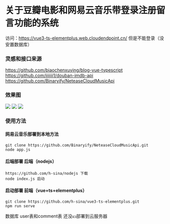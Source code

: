 # 关于豆瓣电影和网易云音乐带登录注册留言功能的系统
访问：https://vue3-ts-elementplus.web.cloudendpoint.cn/ 但是不能登录（没安置数据库）
### 灵感和接口来源
https://github.com/biaochenxuying/blog-vue-typescript<br>
https://github.com/iiiiiii1/douban-imdb-api<br>
https://github.com/Binaryify/NeteaseCloudMusicApi<br>
### 效果图
![](https://img-blog.csdnimg.cn/06e7f5d266834d329b9e27105908af66.gif)
![](https://img-blog.csdnimg.cn/23a6e18dac194230ad6abd152e60d3a4.gif)
![](https://img-blog.csdnimg.cn/c111543626c34a23a2944ced4b517647.gif)
### 使用方法
#### 网易云音乐部署到本地方法
```
git clone https://github.com/Binaryify/NeteaseCloudMusicApi.git
node app.js
```
#### 后端部署 后端（nodejs）
```
https://github.com/h-sina/nodejs 下载 
node index.js 启动 
```
#### 启动部署 前端（vue+ts+elementplus）
```
git clone https://github.com/h-sina/vue3-ts-elementplus.git 
npm run serve 
```
数据库 user表和comment表 还没💴部署到云服务器 
